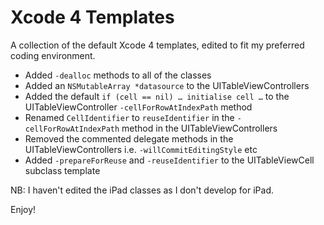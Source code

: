 Xcode 4 Templates
=================

A collection of the default Xcode 4 templates, edited to fit my preferred coding environment.

- Added `-dealloc` methods to all of the classes
- Added an `NSMutableArray *datasource` to the UITableViewControllers
- Added the default `if (cell == nil) … initialise cell …` to the UITableViewController `-cellForRowAtIndexPath` method
- Renamed `CellIdentifier` to `reuseIdentifier` in the `-cellForRowAtIndexPath` method in the UITableViewControllers 
- Removed the commented delegate methods in the UITableViewControllers i.e. `-willCommitEditingStyle` etc
- Added `-prepareForReuse` and `-reuseIdentifier` to the UITableViewCell subclass template

NB: I haven't edited the iPad classes as I don't develop for iPad.

Enjoy!

